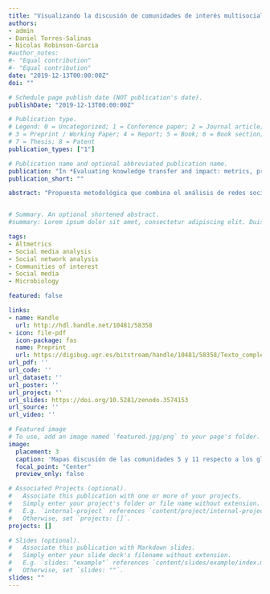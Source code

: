 ```yaml
---
title: "Visualizando la discusión de comunidades de interés multisociales"
authors:
- admin
- Daniel Torres-Salinas
- Nicolas Robinson-Garcia
#author_notes:
#- "Equal contribution"
#- "Equal contribution"
date: "2019-12-13T00:00:00Z"
doi: ""

# Schedule page publish date (NOT publication's date).
publishDate: "2019-12-13T00:00:00Z"

# Publication type.
# Legend: 0 = Uncategorized; 1 = Conference paper; 2 = Journal article;
# 3 = Preprint / Working Paper; 4 = Report; 5 = Book; 6 = Book section;
# 7 = Thesis; 8 = Patent
publication_types: ["1"]

# Publication name and optional abbreviated publication name.
publication: "In *Evaluating knowledge transfer and impact: metrics, procedures and governance for science and innovation*"
publication_short: ""

abstract: "Propuesta metodológica que combina el análisis de redes sociales y los mapas de términos, aplicándola en un estudio de caso en el que mapeamos la discusión producida en Twitter, noticias e informes de políticas públicas en torno a artículos científicos del campo de la microbiología. El objetivo con ello es analizar la discusión en aquellas comunidades detectadas que están formadas por varios medios sociales, las denominadas comunidades multisociales. Esta metodología ha permitido como resultado detectar que dichas comunidades ponen el foco de atención en una misma temática y que esta se aleja de la general del medio con mayor presencia en las mismas."


# Summary. An optional shortened abstract.
#summary: Lorem ipsum dolor sit amet, consectetur adipiscing elit. Duis posuere tellus ac convallis placerat. Proin tincidunt magna sed ex sollicitudin condimentum.

tags:
- Altmetrics
- Social media analysis
- Social network analysis
- Communities of interest
- Social media
- Microbiology 

featured: false

links:
- name: Handle
  url: http://hdl.handle.net/10481/58358
- icon: file-pdf
  icon-package: fas
  name: Preprint
  url: https://digibug.ugr.es/bitstream/handle/10481/58358/Texto_completo.pdf
url_pdf: ''
url_code: ''
url_dataset: ''
url_poster: ''
url_project: ''
url_slides: https://doi.org/10.5281/zenodo.3574153
url_source: ''
url_video: ''

# Featured image
# To use, add an image named `featured.jpg/png` to your page's folder. 
image:
  placement: 3
  caption: 'Mapas discusión de las comunidades 5 y 11 respecto a los globales de Twitter, noticias e informes de políticas y las menciones que las componen'
  focal_point: "Center"
  preview_only: false

# Associated Projects (optional).
#   Associate this publication with one or more of your projects.
#   Simply enter your project's folder or file name without extension.
#   E.g. `internal-project` references `content/project/internal-project/index.md`.
#   Otherwise, set `projects: []`.
projects: []

# Slides (optional).
#   Associate this publication with Markdown slides.
#   Simply enter your slide deck's filename without extension.
#   E.g. `slides: "example"` references `content/slides/example/index.md`.
#   Otherwise, set `slides: ""`.
slides: ""
---
```

